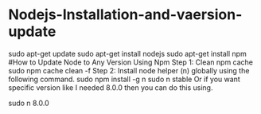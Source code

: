 # Nodejs-Installation-and-vaersion-update
sudo apt-get update
sudo apt-get install nodejs
sudo apt-get install npm
#How to Update Node to Any Version Using Npm
Step 1: Clean npm cache
sudo npm cache clean -f
Step 2: Install node helper (n) globally using the following command.
sudo npm install -g n
sudo n stable
Or if you want specific version like I needed 8.0.0 then you can do this using.

sudo n 8.0.0
